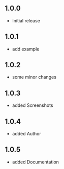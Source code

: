 ## 1.0.0

* Initial release

## 1.0.1

* add example

## 1.0.2

* some minor changes

## 1.0.3

* added Screenshots

## 1.0.4

* added Author

## 1.0.5

* added Documentation